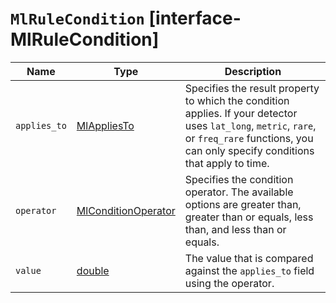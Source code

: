 # `MlRuleCondition` [interface-MlRuleCondition]

| Name | Type | Description |
| - | - | - |
| `applies_to` | [MlAppliesTo](./MlAppliesTo.md) | Specifies the result property to which the condition applies. If your detector uses `lat_long`, `metric`, `rare`, or `freq_rare` functions, you can only specify conditions that apply to time. |
| `operator` | [MlConditionOperator](./MlConditionOperator.md) | Specifies the condition operator. The available options are greater than, greater than or equals, less than, and less than or equals. |
| `value` | [double](./double.md) | The value that is compared against the `applies_to` field using the operator. |
